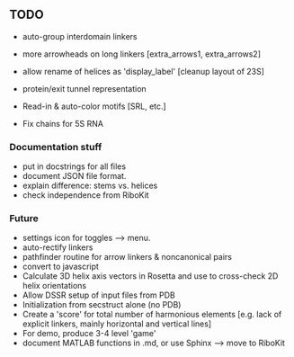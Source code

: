 ## TODO
* auto-group interdomain linkers
* more arrowheads on long linkers [extra_arrows1, extra_arrows2]
* allow rename of helices as 'display_label' [cleanup layout of 23S]
* protein/exit tunnel representation
* Read-in & auto-color motifs [SRL, etc.]

* Fix chains for 5S RNA

### Documentation stuff
* put in docstrings for all files
* document JSON file format.
* explain difference: stems vs. helices
* check independence from RiboKit

### Future
* settings icon for toggles --> menu.
* auto-rectify linkers
* pathfinder routine for arrow linkers & noncanonical pairs
* convert to javascript
* Calculate 3D helix axis vectors in Rosetta and use to cross-check 2D helix orientations
* Allow DSSR setup of input files from PDB
* Initialization from secstruct alone (no PDB)
* Create a 'score' for total number of harmonious elements [e.g. lack of explicit linkers, mainly horizontal and vertical lines]
* For demo, produce 3-4 level 'game' 
* document MATLAB functions in .md, or use Sphinx --> move to RiboKit

